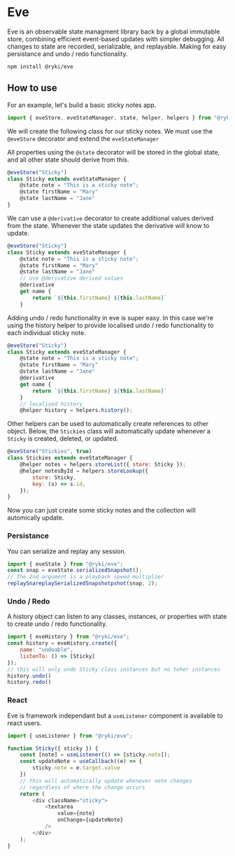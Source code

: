 # Eve

Eve is an observable state managment library back by a global immutable store, combining efficient event-based updates with simpler debugging. All changes to state are recorded, serializable, and replayable. Making for easy persistance and undo / redo functionality.

    npm install @ryki/eve

## How to use

For an example, let's build a basic sticky notes app.

```js
import { eveStore, eveStateManager, state, helper, helpers } from "@ryki/eve";
```

We will create the following class for our sticky notes. We must use the `@eveStore` decorator and extend the `eveStateManager`

All properties using the `@state` decorator will be stored in the global state, and all other state should derive from this.

```js
@eveStore("Sticky")
class Sticky extends eveStateManager {
	@state note = "This is a sticky note";
	@state firstName = "Mary"
	@state lastName = "Jane"
}
```

We can use a `@derivative` decorator to create additional values derived from the state. Whenever the state updates the derivative will know to update.

```js
@eveStore("Sticky")
class Sticky extends eveStateManager {
	@state note = "This is a sticky note";
	@state firstName = "Mary"
	@state lastName = "Jane"
	// use @derivative derived values
	@derivative
	get name {
		return `${this.firstName} ${this.lastName}`
	}
```

Adding undo / redo functionality in eve is super easy. In this case we're using the history helper to provide localised undo / redo functionality to each individual sticky note.

```js
@eveStore("Sticky")
class Sticky extends eveStateManager {
	@state note = "This is a sticky note";
	@state firstName = "Mary"
	@state lastName = "Jane"
	@derivative
	get name {
		return `${this.firstName} ${this.lastName}`
	}
	// localised history
	@helper history = helpers.history();
```

Other helpers can be used to automatically create references to other object. Below, the `Stickies` class will automatically update whenever a `Sticky` is created, deleted, or updated.

```js
@eveStore("Stickies", true)
class Stickies extends eveStateManager {
	@helper notes = helpers.storeList({ store: Sticky });
	@helper notesById = helpers.storeLookup({
		store: Sticky,
		key: (s) => s.id,
	});
}
```

Now you can just create some sticky notes and the collection will automically update.

### Persistance

You can serialize and replay any session.

```js
import { eveState } from "@ryki/eve";
const snap = eveState.serializedSnapshot();
// The 2nd argument is a playback speed multiplier
replaySnareplaySerializedSnapshotpshot(snap, 2);
```

### Undo / Redo

A history object can listen to any classes, instances, or properties with state to create undo / redo functionality.

```js
import { eveHistory } from "@ryki/eve";
const history = eveHistory.create({
	name: "undoable",
	listenTo: () => [Sticky]
});
// this will only undo Sticky class instances but no toher instances
history.undo()
history.redo()
```

### React

Eve is framework independant but a `useListener` component is available to react users.

```js
import { useListener } from "@ryki/eve";

function Sticky({ sticky }) {
	const [note] = useListener(() => [sticky.note]);
	const updateNote = useCallback((e) => {
		sticky.note = e.target.value
	})
	// this will automatically update whenever note changes
	// regardless of where the change occurs
	return (
		<div className="sticky">
			<textarea
				value={note}
				onChange={updateNote}
			/>
		</div>
	);
}
```